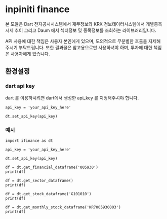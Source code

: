 # inpiniti finance

본 모듈은 Dart 전자공시시스템에서 재무정보와
KRX 정보데이터시스템에서 개별종목 시세 추이 그리고
Daum 에서 섹터정보 및 종목정보를 조회하는 라이브러리입니다.

API 사용에 대한 책임은 사용자 본인에게 있으며, 도의적으로 무분별한 호출을 자제해 주시기 부탁드립니다. 또한 결과물은 참고용으로만 사용하셔야 하며, 투자에 대한 책임은 사용자에게 있습니다.

## 환경설정

### dart api key

dart 를 이용하시려면 dart에서 생성한 api_key 를 지정해주셔야 합니다.

```
api_key = 'your_api_key_here'

dt.set_api_key(api_key)
```

### 예시

```
import ifinance as dt

api_key = 'your_api_key_here'

dt.set_api_key(api_key)

df = dt.get_financial_dataframe('005930')
print(df)

df = dt.get_sector_dataframe()
print(df)

df = dt.get_stock_dataframe('G101010')
print(df)

df = dt.get_monthly_stock_dataframe('KR7005930003')
print(df)
```
